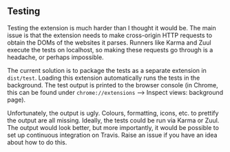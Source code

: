 ## Testing

Testing the extension is much harder than I thought it would be. The main issue is that the extension needs to make cross-origin HTTP requests to obtain the DOMs of the websites it parses. Runners like Karma and Zuul execute the tests on localhost, so making these requests go through is a headache, or perhaps impossible.

The current solution is to package the tests as a separate extension in `dist/test`. Loading this extension automatically runs the tests in the background. The test output is printed to the browser console (in Chrome, this can be found under `chrome://extensions` --> Inspect views: background page).

Unfortunately, the output is ugly. Colours, formatting, icons, etc. to prettify the output are all missing. Ideally, the tests could be run via Karma or Zuul. The output would look better, but more importantly, it would be possible to set up continuous integration on Travis. Raise an issue if you have an idea about how to do this.